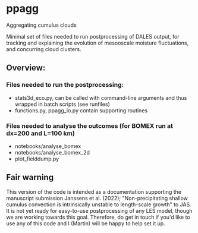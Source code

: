 # ppagg
Aggregating cumulus clouds

Minimal set of files needed to run postprocessing of DALES output, for tracking and explaining the evolution of mesooscale moisture fluctuations, and concurring cloud clusters.

## Overview:

### Files needed to run the postprocessing:
- stats3d_eco.py, can be called with command-line arguments and thus wrapped in batch scripts (see runfiles)
- functions.py, ppagg_io.py contain supporting routines

### Files needed to analyse the outcomes (for BOMEX run at dx=200 and L=100 km)
- notebooks/analyse_bomex
- notebooks/analyse_bomex_2d
- plot_fielddump.py

## Fair warning
This version of the code is intended as a documentation supporting the manuscript submission Janssens et al. (2022); "Non-precipitating shallow cumulus convection is intrinsically unstable to length-scale growth" to JAS. It is not yet ready for easy-to-use postprocessing of any LES model, though we are working towards this goal. Therefore, do get in touch if you'd like to use any of this code and I (Martin) will be happy to help set it up.
